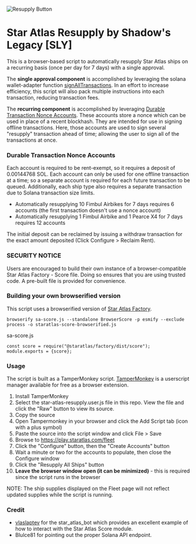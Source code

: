 ![Resupply Button](https://imgroovin.github.io/Star-Atlas-Resupply/resupply_all_ships.png "Resupply Button")

# Star Atlas Resupply by Shadow's Legacy [SLY]
This is a browser-based script to automatically resupply Star Atlas ships on a recurring basis (once per day for 7 days) with a single approval.

The __single approval component__ is accomplished by leveraging the solana wallet-adapter function [signAllTransactions](https://solana-labs.github.io/wallet-adapter/classes/_solana_wallet_adapter_base.BaseSignerWalletAdapter.html#signAllTransactions). In an effort to increase efficiency, this script will also pack multiple instructions into each transaction, reducing transaction fees.

The __recurring component__ is accomplished by leveraging [Durable Transaction Nonce Accounts](https://docs.solana.com/implemented-proposals/durable-tx-nonces). These accounts store a nonce which can be used in place of a recent blockhash. They are intended for use in signing offline transactions. Here, those accounts are used to sign several "resupply" transaction ahead of time; allowing the user to sign all of the transactions at once.

### Durable Transaction Nonce Accounts
Each account is required to be rent-exempt, so it requires a deposit of 0.00144768 SOL.
Each account can only be used for one offline transaction at a time; so a separate account is required for each future transaction to be queued. Additionally, each ship type also requires a separate transaction due to Solana transaction size limits.
* Automatically resupplying 10 Fimbul Airbikes for 7 days requires 6 accounts (the first transaction doesn't use a nonce account)
* Automatically resupplying 1 Fimbul Airbike and 1 Pearce X4 for 7 days requires 12 accounts

The initial deposit can be reclaimed by issuing a withdraw transaction for the exact amount deposited (Click Configure > Reclaim Rent).

### SECURITY NOTICE
Users are encouraged to build their own instance of a browser-compatible Star Atlas Factory - Score file. Doing so ensures that you are using trusted code. A pre-built file is provided for convenience. 

### Building your own browserified version
This script uses a browserified version of [Star Atlas Factory](https://github.com/staratlasmeta/factory). 

```
browserify sa-score.js --standalone BrowserScore -p esmify --exclude process -o staratlas-score-browserified.js
```

sa-score.js
```
const score = require("@staratlas/factory/dist/score");
module.exports = {score};
```

### Usage
The script is built as a TamperMonkey script. [TamperMonkey](https://www.tampermonkey.net/) is a userscript manager available for free as a browser extension.

1. Install TamperMonkey
2. Select the star-atlas-resupply.user.js file in this repo. View the file and click the "Raw" button to view its source.
3. Copy the source
4. Open Tampermonkey in your browser and click the Add Script tab (icon with a plus symbol)
5. Paste the source into the script window and click File > Save
6. Browse to https://play.staratlas.com/fleet
7. Click the "Configure" button, then the "Create Accounts" button
8. Wait a minute or two for the accounts to populate, then close the Configure window
9. Click the "Resupply All Ships" button
10. __Leave the browser window open (it can be minimized)__ - this is required since the script runs in the browser

NOTE: The ship supplies displayed on the Fleet page will not reflect updated supplies while the script is running.

### Credit
* [vlaslaptev](https://github.com/vlaslaptev) for the star_atlas_bot which provides an excellent example of how to interact with the Star Atlas Score module.
* Blulce81 for pointing out the proper Solana API endpoint.

